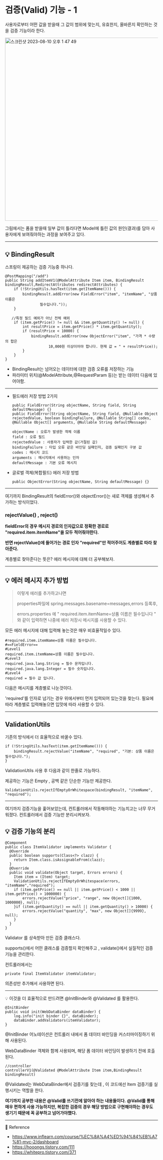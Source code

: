 # 검증(Valid) 기능 - 1

사용자로부터 어떤 값을 받을때 그 값이 범위에 맞는지, 유효한지, 올바른지 확인하는 것을 검증 기능이라 한다.

<img width="601" alt="스크린샷 2023-08-10 오후 1 47 49" src="https://github.com/YongNyeo/TIL/assets/109174778/4a14876b-20d3-4dcd-9c8c-ba4d895e9896">

그림에서는 폼을 받을때 일부 값이 틀리다면 Model에 틀린 값의 원인(결과)를 담아 사용자에게 보여줘야하는 과정을 보여주고 있다.

---

## 💡 BindingResult

스프링이 제공하는 검증 기능중 하나다.

    @PostMapping("/add")
    public String addItemV1(@ModelAttribute Item item, BindingResult bindingResult,RedirectAttributes redirectAttributes) {
        if (!StringUtils.hasText(item.getItemName())) {
            bindingResult.addError(new FieldError("item", "itemName", "상품 이름은
                    필수입니다."));
        }

       //특정 필드 예외가 아닌 전체 예외
        if (item.getPrice() != null && item.getQuantity() != null) {
            int resultPrice = item.getPrice() * item.getQuantity();
            if (resultPrice < 10000) {
                bindingResult.addError(new ObjectError("item", "가격 * 수량의 합은
                        10,000원 이상이어야 합니다. 현재 값 = " + resultPrice));
            }
        }
    }

- BindingResult는 넘어오는 데이터에 대한 검증 오류를 저장하는 기능
- 파라미터 위치(@ModelAttribute,@RequestParam 등)는 받는 데이터 다음에 있어야함.
  
---
- 필드에러 저장 방법 2가지

      public FieldError(String objectName, String field, String defaultMessage) {}
      public FieldError(String objectName, String field, @Nullable Object rejectedValue, boolean bindingFailure, @Nullable String[] codes,
      @Nullable Object[] arguments, @Nullable String defaultMessage)

      objectName : 오류가 발생한 객체 이름
      field : 오류 필드
      rejectedValue : 사용자가 입력한 값(거절된 값)
      bindingFailure : 타입 오류 같은 바인딩 실패인지, 검증 실패인지 구분 값
      codes : 메시지 코드
      arguments : 메시지에서 사용하는 인자
      defaultMessage : 기본 오류 메시지
      
- 글로벌 객체(복합필드) 에러 저장 방법 

      public ObjectError(String objectName, String defaultMessage) {}


---

여기까지 BindingResult의 fieldError()와 objectError()는 새로 객체를 생성해서 추가하는 방식이었다. 

### rejectValue() , reject()

__fieldError의 경우 메시지 경로의 인자값으로 정확한 경로로 "required.item.itemName"을 모두 적어줘야한다.__

__반면 rejectValue()에 들어가는 경로 인자 "required"만 적어주어도 계층별로 따라 찾아준다.__

계층별로 찾아준다는 뜻은? 에러 메시지에 대해  더 공부해보자.

---
## 💡 에러 메시지 추가 방법

> 이렇게 에러를 추가하고나면
> 
> properties파일에  spring.messages.basename=messages,errors  등록후,
> 
> errors.properties 에  " required.item.itemName=상품 이름은 필수입니다 " 와 같이 입력하면 나중에 에러 저장시 메시지를 사용할 수 있다.

모든 에러 메시지에 대해 입력해 놓는것은 매우 비효율적일수 있다. 

    #required.item.itemName=상품 이름은 필수입니다.
    #==FieldError==
    #Level1
    required.item.itemName=상품 이름은 필수입니다.
    #Level3
    required.java.lang.String = 필수 문자입니다.
    required.java.lang.Integer = 필수 숫자입니다.
    #Level4
    required = 필수 값 입니다.
    

다음은 메시지를 계층별로 나눈것이다. 

'required'를 인자로 넘기는 경우 위에서부터 먼저 입력되어 있는것을 찾는다. 필요에 따라 계층별로 입력해놓으면 입맛에 따라 사용할 수 있다. 

---

## ValidationUtils

기존의 방식에서 더 효율적으로 바꿀수 있다.

    if (!StringUtils.hasText(item.getItemName())) {
        bindingResult.rejectValue("itemName", "required", "기본: 상품 이름은 필수입니다.");
    }

ValidationUtils 사용 후 다음과 같이 한줄로 가능하다. 

제공하는 기능은 Empty , 공백 같은 단순한 기능만 제공한다.

    ValidationUtils.rejectIfEmptyOrWhitespace(bindingResult, "itemName", "required");


---

여기까지 검증기능을 훑어보았는데, 컨트롤러에서 작동해야하는 기능치고는 너무 무거워졌다. 컨트롤러에서 검증 기능만 분리시켜보자.

## 💡 검증 기능의 분리


    @Component
    public class ItemValidator implements Validator {
      @Override
      public boolean supports(Class<?> clazz) {
        return Item.class.isAssignableFrom(clazz);
      }
      @Override
      public void validate(Object target, Errors errors) {
        Item item = (Item) target;
        ValidationUtils.rejectIfEmptyOrWhitespace(errors, "itemName","required");
        if (item.getPrice() == null || item.getPrice() < 1000 || item.getPrice() > 1000000) {
            errors.rejectValue("price", "range", new Object[]{1000, 1000000}, null);
        }if (item.getQuantity() == null || item.getQuantity() > 10000) {
            errors.rejectValue("quantity", "max", new Object[]{9999}, null);
        }
      }
    }    

Validator 를 상속받아 만든 검증 클래스다.

supports()에서 어떤 클래스를 검증할지 확인해주고 , validate()에서 실질적인 검증 기능을 관리한다.

컨트롤러에서는

    private final ItemValidator itemValidator;
    
의존성만 추가해서 사용하면 된다. 

---

💡 이것을 더 효율적으로 만드려면 @InitBinder와 @Validated 를 활용한다. 

    @InitBinder
    public void init(WebDataBinder dataBinder) {
        log.info("init binder {}", dataBinder);
        dataBinder.addValidators(itemValidator);
    }

@InitBinder 어노테이션은 컨트롤러 내에서 폼 데이터 바인딩을 커스터마이징하기 위해 사용된다.

WebDataBinder 객체와 함께 사용되며, 해당 폼 데이터 바인딩이 발생하기 전에 호출된다. 


    //controller 
    controllerV1(@Validated @ModelAttribute Item item,BindingResult bindingResult)

@Validated는 WebDataBinder에서 검증기를 찾는데 , 이 코드에선 Item 검증기를 실행시키는 역할을 한다.

__여기까지 공부한 내용은  @Valid를 쓰기전에 알아야 하는 내용들이다.__
__@Valid를 통해 매우 편하게 사용 가능하지만, 복잡한 검증의 경우 해당 방법으로 구현해야하는 경우도 생기기 때문에 꼭 공부하고 넘어가야했다.__

---

📘 Reference

- https://www.inflearn.com/course/%EC%8A%A4%ED%94%84%EB%A7%81-mvc-2/dashboard
- https://hooongs.tistory.com/111
- https://whitepro.tistory.com/371
